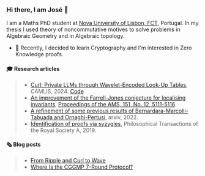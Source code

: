 ### Hi there, I am José 👋

I am a Maths PhD student at [Nova University of Lisbon, FCT](https://www.fct.unl.pt/en), Portugal. In my thesis I used theory of noncommutative motives to solve problems in Algebraic Geometry and in Algebraic topology.

- 🌱 Recently, I decided to learn Cryptography and I'm interested in Zero Knowledge proofs.

#### 🎓 Research articles

> - [Curl: Private LLMs through Wavelet-Encoded Look-Up Tables](https://eprint.iacr.org/2024/1127), CAMLIS, 2024. [Code](https://github.com/jimouris/curl)
> - [An improvement of the Farrell-Jones conjecture for localising invariants](https://arxiv.org/abs/2211.15523), [Proceedings of the AMS, 151, No. 12, 5111-5116](https://www.ams.org/journals/proc/2023-151-12/S0002-9939-2023-16552-1/?active=current).
> - [A refinement of some previous results of Bernardara-Marcolli-Tabuada and Ornaghi-Pertusi](https://arxiv.org/abs/2206.08893), arxiv, 2022.
> - [Identification of proofs via syzygies](https://royalsocietypublishing.org/doi/full/10.1098/rsta.2018.0275), Philosophical Transactions of the Royal Society A, 2019.

#### 🗞️ Blog posts

> - [From Ripple and Curl to Wave](https://nillion.com/news/__trashed-2/)
> - [Where Is the CGGMP 7-Round Protocol?](https://nillion.com/news/where-is-the-cggmp-7-round-protocol/)
<!--
**jfdreis/jfdreis** is a ✨ _special_ ✨ repository because its `README.md` (this file) appears on your GitHub profile.

Here are some ideas to get you started:
- 🌱 I’m currently learning ...
- 🔭 I’m currently working on ...
- 👯 I’m looking to collaborate on ...
- 🤔 I’m looking for help with ...
- 💬 Ask me about ...
- 📫 How to reach me: ...
- 😄 Pronouns: ...
- ⚡ Fun fact: ...
-->
